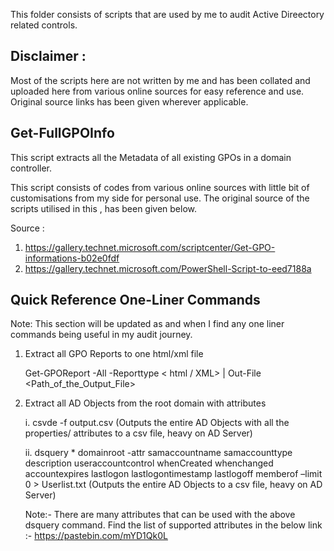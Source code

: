 This folder consists of scripts that are used by me to audit Active Direectory related controls.


Disclaimer : 
------------

Most of the scripts here are not written by me and has been collated and uploaded here from various online sources for easy reference and use. Original source links has been given wherever applicable.

Get-FullGPOInfo 
---------------
This script extracts all the Metadata of all existing GPOs in a domain controller.

This script consists of codes from various online sources with little bit of customisations from my side for personal use. The original source of the scripts utilised in this , has been given below.

Source : 
1. https://gallery.technet.microsoft.com/scriptcenter/Get-GPO-informations-b02e0fdf
2. https://gallery.technet.microsoft.com/PowerShell-Script-to-eed7188a


Quick Reference One-Liner Commands
----------------------------------
Note: This section will be updated as and when I find any one liner commands being useful in my audit journey.

1. Extract all GPO Reports to one html/xml file

   Get-GPOReport -All -Reporttype < html / XML> | Out-File <Path_of_the_Output_File>

2. Extract all AD Objects from the root domain with attributes

   i. csvde -f output.csv (Outputs the entire AD Objects with all the properties/ attributes to a csv file, heavy on AD Server)

   ii. dsquery * domainroot -attr samaccountname samaccounttype description useraccountcontrol whenCreated whenchanged accountexpires lastlogon lastlogontimestamp lastlogoff memberof –limit 0 > Userlist.txt (Outputs the entire AD Objects to a csv file, heavy on AD Server)

   Note:- 
        There are many attributes that can be used with the above dsquery command. Find the list of supported attributes in the below link :-
        https://pastebin.com/mYD1Qk0L




